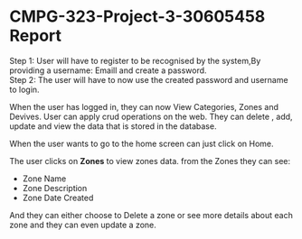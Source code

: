 # CMPG-323-Project-3-30605458 Report


Step 1: User will have to register to be recognised by the system,By providing a username: Emaill and create a password.<br>
Step 2: The user will have to now use the created password and username to login.

When the user has logged in, they can now View Categories, Zones and Devives.
User can apply crud operations on the web. They can delete , add, update and view the data that is stored in the database.

When the user wants to go to the home screen can just click on Home.

The user clicks on <b>Zones</b> to view zones data. from the Zones they can see:
<ul>
  <li>Zone Name</li>
  <li>Zone Description</li>
  <li>Zone Date Created</li>
</ul>
And they can either choose to Delete a zone or see more details about each zone and they can even update a zone.
